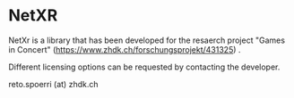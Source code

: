 # NetXR

NetXr is a library that has been developed for the resaerch project "Games in Concert" (https://www.zhdk.ch/forschungsprojekt/431325) .

Different licensing options can be requested by contacting the developer.

reto.spoerri (at) zhdk.ch
